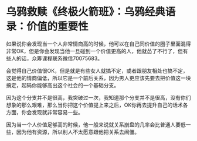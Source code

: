 # 乌鸦救赎《终极火箭班》：乌鸦经典语录：价值的重要性

如果说你会发现当一个人非常情商高的时候，他可以在自己同价值的圈子里面混得非常OK，但是你会发现当他一旦碰到一个价值更高的人，他就怂了不行了，但有些人的话，众筹课程联系微信70075683。

会觉得自己价值很OK，但是就是有些女人就搞不定，或者跟朋友相处也搞不定，这是他的情商偏低，所以它是一个前后关系，因为男人更应该先要去把价值这一块搞定，起码你能够高出这个社会的一个基础分支。

因为这个分支并不是很高，我突破过一次，我知道那个分支并不是很高，没有你们想象的那么艰难，那么当你把这个价值提上来之后，OK你再去提升自己的话术各方面，你会发现就非常容易一些。

因为当一个人价值足够高的时候，他一般来说就关系崩盘的几率会比普通人要低一些，因为他有资源，所以别人不太愿意跟他把关系去闹僵。

